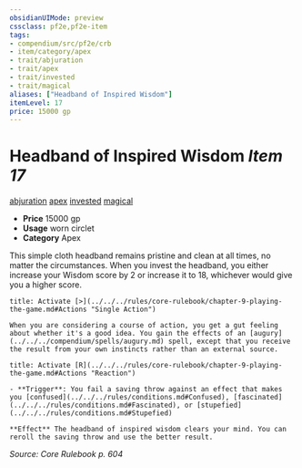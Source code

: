 ```yaml
---
obsidianUIMode: preview
cssclass: pf2e,pf2e-item
tags:
- compendium/src/pf2e/crb
- item/category/apex
- trait/abjuration
- trait/apex
- trait/invested
- trait/magical
aliases: ["Headband of Inspired Wisdom"]
itemLevel: 17
price: 15000 gp
---
```

# Headband of Inspired Wisdom *Item 17*  
[abjuration](../../../rules/traits/abjuration.md)  [apex](../../../rules/traits/apex.md)  [invested](../../../rules/traits/invested.md)  [magical](../../../rules/traits/magical.md)  

- **Price** 15000 gp
- **Usage** worn circlet
- **Category** Apex

This simple cloth headband remains pristine and clean at all times, no matter the circumstances. When you invest the headband, you either increase your Wisdom score by 2 or increase it to 18, whichever would give you a higher score.

```ad-embed-ability
title: Activate [>](../../../rules/core-rulebook/chapter-9-playing-the-game.md#Actions "Single Action")

When you are considering a course of action, you get a gut feeling about whether it's a good idea. You gain the effects of an [augury](../../../compendium/spells/augury.md) spell, except that you receive the result from your own instincts rather than an external source.
```

```ad-embed-ability
title: Activate [R](../../../rules/core-rulebook/chapter-9-playing-the-game.md#Actions "Reaction")

- **Trigger**: You fail a saving throw against an effect that makes you [confused](../../../rules/conditions.md#Confused), [fascinated](../../../rules/conditions.md#Fascinated), or [stupefied](../../../rules/conditions.md#Stupefied)

**Effect** The headband of inspired wisdom clears your mind. You can reroll the saving throw and use the better result.
```

*Source: Core Rulebook p. 604*
